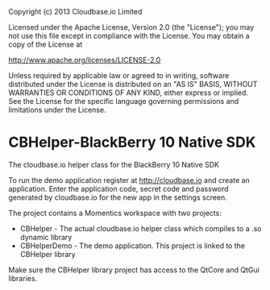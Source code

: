 Copyright (c) 2013 Cloudbase.io Limited

Licensed under the Apache License, Version 2.0 (the "License");
you may not use this file except in compliance with the License.
You may obtain a copy of the License at

http://www.apache.org/licenses/LICENSE-2.0

Unless required by applicable law or agreed to in writing, software
distributed under the License is distributed on an "AS IS" BASIS,
WITHOUT WARRANTIES OR CONDITIONS OF ANY KIND, either express or implied.
See the License for the specific language governing permissions and
limitations under the License.

CBHelper-BlackBerry 10 Native SDK
============

The cloudbase.io helper class for the BlackBerry 10 Native SDK

To run the demo application register at http://cloudbase.io and create an application. Enter the
application code, secret code and password generated by cloudbase.io for the new app in the settings screen.

The project contains a Momentics workspace with two projects:
- CBHelper - The actual cloudbase.io helper class which compiles to a .so dynamic library
- CBHelperDemo - The demo application. This project is linked to the CBHelper library

Make sure the CBHelper library project has access to the QtCore and QtGui libraries.
